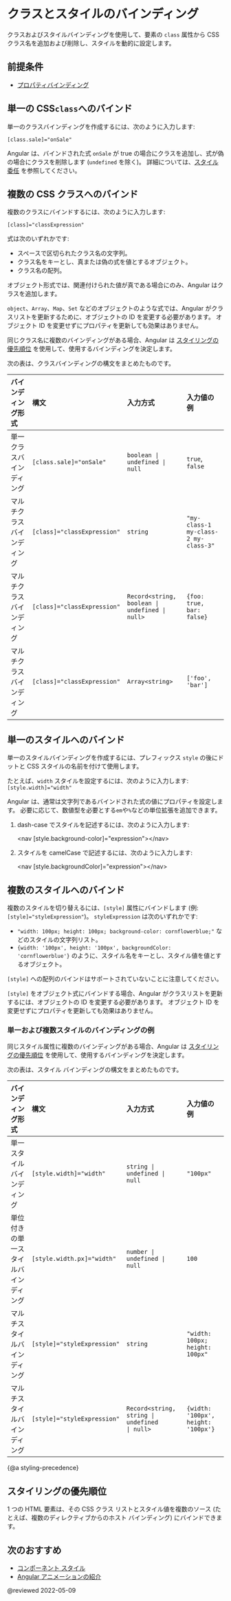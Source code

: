 # クラスとスタイルのバインディング

クラスおよびスタイルバインディングを使用して、要素の `class` 属性から CSS クラス名を追加および削除し、スタイルを動的に設定します。

## 前提条件

* [プロパティバインディング](guide/property-binding)

## 単一の CSS`class`へのバインド

単一のクラスバインディングを作成するには、次のように入力します:

`[class.sale]="onSale"`

Angular は、バインドされた式 `onSale` が true の場合にクラスを追加し、式が偽の場合にクラスを削除します (`undefined` を除く)。  詳細については、[スタイル委任](guide/style-precedence#styling-delegation) を参照してください。

## 複数の CSS クラスへのバインド

複数のクラスにバインドするには、次のように入力します:

`[class]="classExpression"`

式は次のいずれかです:

* スペースで区切られたクラス名の文字列。
* クラス名をキーとし、真または偽の式を値とするオブジェクト。
* クラス名の配列。

オブジェクト形式では、関連付けられた値が真である場合にのみ、Angular はクラスを追加します。

<div class="alert is-important">

`object`、`Array`、`Map`、`Set` などのオブジェクトのような式では、Angular がクラスリストを更新するために、オブジェクトの ID を変更する必要があります。
オブジェクト ID を変更せずにプロパティを更新しても効果はありません。

</div>

同じクラス名に複数のバインディングがある場合、Angular は [スタイリングの優先順位](guide/style-precedence) を使用して、使用するバインディングを決定します。

次の表は、クラスバインディングの構文をまとめたものです。

| バインディング形式         | 構文                      | 入力方式                                                                  | 入力値の例 |
|:---                  |:---                         |:---                                                                         |:---                  |
| 単一クラスバインディング | `[class.sale]="onSale"`     | <code>boolean &verbar; undefined &verbar; null</code>                       | `true`, `false`                      |
| マルチクラスバインディング  | `[class]="classExpression"` | `string`                                                                    | `"my-class-1 my-class-2 my-class-3"` |
| マルチクラスバインディング  | `[class]="classExpression"` | <code>Record&lt;string, boolean &verbar; undefined &verbar; null&gt;</code> | `{foo: true, bar: false}`            |
| マルチクラスバインディング  | `[class]="classExpression"` | <code>Array&lt;string&gt;</code>                                            | `['foo', 'bar']`                     |

## 単一のスタイルへのバインド

単一のスタイルバインディングを作成するには、プレフィックス `style` の後にドットと CSS スタイルの名前を付けて使用します。

たとえば、`width` スタイルを設定するには、次のように入力します:  `[style.width]="width"`

Angular は、通常は文字列であるバインドされた式の値にプロパティを設定します。 必要に応じて、数値型を必要とする`em`や`%`などの単位拡張を追加できます。

1. dash-case でスタイルを記述するには、次のように入力します:

    <code-example language="html">&lt;nav [style.background-color]="expression"&gt;&lt;/nav&gt;</code-example>

2. スタイルを camelCase で記述するには、次のように入力します:

    <code-example language="html">&lt;nav [style.backgroundColor]="expression"&gt;&lt;/nav&gt;</code-example>

## 複数のスタイルへのバインド

複数のスタイルを切り替えるには、`[style]` 属性にバインドします (例: `[style]="styleExpression"`)。  `styleExpression` は次のいずれかです:

* `"width: 100px; height: 100px; background-color: cornflowerblue;"` などのスタイルの文字列リスト。
* `{width: '100px', height: '100px', backgroundColor: 'cornflowerblue'}` のように、スタイル名をキーとし、スタイル値を値とするオブジェクト。

`[style]` への配列のバインドはサポートされていないことに注意してください。

<div class="alert is-important">

`[style]` をオブジェクト式にバインドする場合、Angular がクラスリストを更新するには、オブジェクトの ID を変更する必要があります。
オブジェクト ID を変更せずにプロパティを更新しても効果はありません。

</div>

### 単一および複数スタイルのバインディングの例

<code-example path="attribute-binding/src/app/single-and-multiple-style-binding.component.ts" header="nav-bar.component.ts"></code-example>

同じスタイル属性に複数のバインディングがある場合、Angular は [スタイリングの優先順位](guide/style-precedence) を使用して、使用するバインディングを決定します。

次の表は、スタイル バインディングの構文をまとめたものです。

| バインディング形式                    | 構文                      | 入力方式                                                                 | 入力値の例 |
|:---                             |:---                         |:---                                                                        |:---                  |
| 単一スタイルバインディング            | `[style.width]="width"`     | <code>string &verbar; undefined &verbar; null</code>                       | `"100px"`                           |
| 単位付きの単一スタイルバインディング | `[style.width.px]="width"`  | <code>number &verbar; undefined &verbar; null</code>                       | `100`                               |
| マルチスタイルバインディング             | `[style]="styleExpression"` | `string`                                                                   | `"width: 100px; height: 100px"`     |
| マルチスタイルバインディング             | `[style]="styleExpression"` | <code>Record&lt;string, string &verbar; undefined &verbar; null&gt;</code> | `{width: '100px', height: '100px'}` |

{@a styling-precedence}
## スタイリングの優先順位

1 つの HTML 要素は、その CSS クラス リストとスタイル値を複数のソース (たとえば、複数のディレクティブからのホスト バインディング) にバインドできます。

## 次のおすすめ

* [コンポーネント スタイル](https://angular.io/guide/component-styles)
* [Angular アニメーションの紹介](https://angular.io/guide/animations)

@reviewed 2022-05-09
